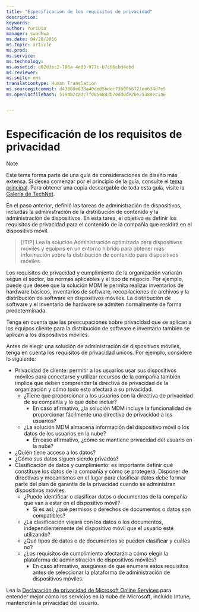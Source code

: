 ```yaml
---
title: "Especificación de los requisitos de privacidad"
description: 
keywords: 
author: YuriDio
manager: swadhwa
ms.date: 04/28/2016
ms.topic: article
ms.prod: 
ms.service: 
ms.technology: 
ms.assetid: d02d3ec2-706a-4e03-977c-b7c06cbd4ebd
ms.reviewer: 
ms.suite: ems
translationtype: Human Translation
ms.sourcegitcommit: d43860e838a40de05bdec73b00b6721ee634d7e5
ms.openlocfilehash: 519482cadc7f0054883b70dd0de20e25380ec1a6


---
```


# Especificación de los requisitos de privacidad

>[!NOTE]
>Este tema forma parte de una guía de consideraciones de diseño más extensa. Si desea comenzar por el principio de la guía, consulte el [tema principal](mdm-design-considerations-guide.md). Para obtener una copia descargable de toda esta guía, visite la [Galería de TechNet](https://gallery.technet.microsoft.com/Mobile-Device-Management-7d401582).


En el paso anterior, definió las tareas de administración de dispositivos, incluidas la administración de la distribución de contenido y la administración de dispositivos. En esta tarea, el objetivo es definir los requisitos de privacidad para el contenido de la compañía que residirá en el dispositivo móvil. 

>[!TIP] Lea la solución Administración optimizada para dispositivos móviles y equipos en un entorno híbrido para obtener más información sobre la distribución de contenido para dispositivos móviles.

Los requisitos de privacidad y cumplimiento de la organización variarán según el sector, las normas aplicables y el tipo de negocio. Por ejemplo, puede que desee que la solución MDM le permita realizar inventarios de hardware básicos, inventarios de software, recopilaciones de archivos y la distribución de software en dispositivos móviles. La distribución de software y el inventario de hardware se admiten normalmente de forma predeterminada. 

Tenga en cuenta que las preocupaciones sobre privacidad que se aplican a los equipos cliente para la distribución de software e inventario también se aplican a los dispositivos móviles. 

Antes de elegir una solución de administración de dispositivos móviles, tenga en cuenta los requisitos de privacidad únicos. Por ejemplo, considere lo siguiente:

- Privacidad de cliente: permitir a los usuarios usar sus dispositivos móviles para conectarse y utilizar recursos de la compañía también implica que deben comprender la directiva de privacidad de la organización y cómo todo esto afectará a su privacidad.
    - ¿Tiene que proporcionar a los usuarios con la directiva de privacidad de su compañía y lo que debe incluir?
        - En caso afirmativo, ¿la solución MDM incluye la funcionalidad de proporcionar fácilmente una directiva de privacidad a los usuarios?
    - ¿La solución MDM almacena información del dispositivo móvil o los datos de los usuarios en la nube?
        - En caso afirmativo, ¿cómo se mantiene privacidad del usuario en la nube? 
- ¿Quién tiene acceso a los datos?
- ¿Cómo sus datos siguen siendo privados?
- Clasificación de datos y cumplimiento: es importante definir qué constituye los datos de la compañía y cómo se protegerá. Disponer de directivas y mecanismos en el lugar para clasificar datos debe formar parte del plan de garantía de la privacidad cuando se administran dispositivos móviles.
    - ¿Puede identificar o clasificar datos o documentos de la compañía que van a estar en el dispositivo móvil?
        - Si es así, ¿qué permisos o derechos de documentos o datos son compatibles?
    - ¿La clasificación viajará con los datos o los documentos, independientemente del dispositivo móvil que el usuario esté utilizando?
    - ¿Qué tipos de datos o de documentos se pueden clasificar y cuáles no?
    - ¿Los requisitos de cumplimiento afectarán a cómo elegir la plataforma de administración de dispositivos móviles?
        - En caso afirmativo, asegúrese de que enumere estos requisitos antes de seleccionar la plataforma de administración de dispositivos móviles.

Lea la [Declaración de privacidad de Microsoft Online Services](http://www.microsoft.com/server-cloud/products/intune-trust-center/privacy.aspx) para entender mejor cómo los servicios en la nube de Microsoft, incluido Intune, mantendrán la privacidad del usuario.


<!--HONumber=Jun16_HO4-->


